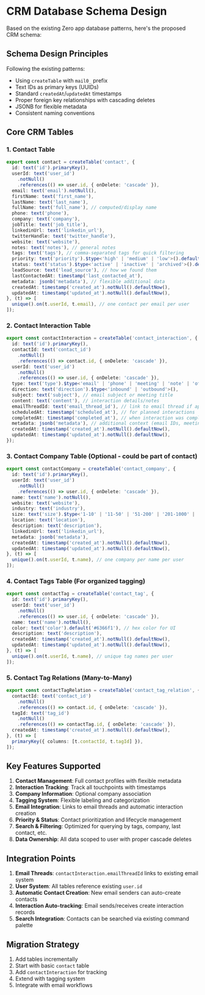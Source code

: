 # CRM Database Schema Design

Based on the existing Zero app database patterns, here's the proposed CRM schema:

## Schema Design Principles

Following the existing patterns:
- Using `createTable` with `mail0_` prefix
- Text IDs as primary keys (UUIDs)
- Standard `createdAt`/`updatedAt` timestamps
- Proper foreign key relationships with cascading deletes
- JSONB for flexible metadata
- Consistent naming conventions

## Core CRM Tables

### 1. Contact Table
```typescript
export const contact = createTable('contact', {
  id: text('id').primaryKey(),
  userId: text('user_id')
    .notNull()
    .references(() => user.id, { onDelete: 'cascade' }),
  email: text('email').notNull(),
  firstName: text('first_name'),
  lastName: text('last_name'),
  fullName: text('full_name'), // computed/display name
  phone: text('phone'),
  company: text('company'),
  jobTitle: text('job_title'),
  linkedinUrl: text('linkedin_url'),
  twitterHandle: text('twitter_handle'),
  website: text('website'),
  notes: text('notes'), // general notes
  tags: text('tags'), // comma-separated tags for quick filtering
  priority: text('priority').$type<'high' | 'medium' | 'low'>().default('medium'),
  status: text('status').$type<'active' | 'inactive' | 'archived'>().default('active'),
  leadSource: text('lead_source'), // how we found them
  lastContactedAt: timestamp('last_contacted_at'),
  metadata: jsonb('metadata'), // flexible additional data
  createdAt: timestamp('created_at').notNull().defaultNow(),
  updatedAt: timestamp('updated_at').notNull().defaultNow(),
}, (t) => [
  unique().on(t.userId, t.email), // one contact per email per user
]);
```

### 2. Contact Interaction Table
```typescript
export const contactInteraction = createTable('contact_interaction', {
  id: text('id').primaryKey(),
  contactId: text('contact_id')
    .notNull()
    .references(() => contact.id, { onDelete: 'cascade' }),
  userId: text('user_id')
    .notNull()
    .references(() => user.id, { onDelete: 'cascade' }),
  type: text('type').$type<'email' | 'phone' | 'meeting' | 'note' | 'other'>().notNull(),
  direction: text('direction').$type<'inbound' | 'outbound'>(),
  subject: text('subject'), // email subject or meeting title
  content: text('content'), // interaction details/notes
  emailThreadId: text('email_thread_id'), // link to email thread if applicable
  scheduledAt: timestamp('scheduled_at'), // for planned interactions
  completedAt: timestamp('completed_at'), // when interaction was completed
  metadata: jsonb('metadata'), // additional context (email IDs, meeting links, etc.)
  createdAt: timestamp('created_at').notNull().defaultNow(),
  updatedAt: timestamp('updated_at').notNull().defaultNow(),
});
```

### 3. Contact Company Table (Optional - could be part of contact)
```typescript
export const contactCompany = createTable('contact_company', {
  id: text('id').primaryKey(),
  userId: text('user_id')
    .notNull()
    .references(() => user.id, { onDelete: 'cascade' }),
  name: text('name').notNull(),
  website: text('website'),
  industry: text('industry'),
  size: text('size').$type<'1-10' | '11-50' | '51-200' | '201-1000' | '1000+'>(),
  location: text('location'),
  description: text('description'),
  linkedinUrl: text('linkedin_url'),
  metadata: jsonb('metadata'),
  createdAt: timestamp('created_at').notNull().defaultNow(),
  updatedAt: timestamp('updated_at').notNull().defaultNow(),
}, (t) => [
  unique().on(t.userId, t.name), // one company per name per user
]);
```

### 4. Contact Tags Table (For organized tagging)
```typescript
export const contactTag = createTable('contact_tag', {
  id: text('id').primaryKey(),
  userId: text('user_id')
    .notNull()
    .references(() => user.id, { onDelete: 'cascade' }),
  name: text('name').notNull(),
  color: text('color').default('#6366f1'), // hex color for UI
  description: text('description'),
  createdAt: timestamp('created_at').notNull().defaultNow(),
  updatedAt: timestamp('updated_at').notNull().defaultNow(),
}, (t) => [
  unique().on(t.userId, t.name), // unique tag names per user
]);
```

### 5. Contact Tag Relations (Many-to-Many)
```typescript
export const contactTagRelation = createTable('contact_tag_relation', {
  contactId: text('contact_id')
    .notNull()
    .references(() => contact.id, { onDelete: 'cascade' }),
  tagId: text('tag_id')
    .notNull()
    .references(() => contactTag.id, { onDelete: 'cascade' }),
  createdAt: timestamp('created_at').notNull().defaultNow(),
}, (t) => [
  primaryKey({ columns: [t.contactId, t.tagId] }),
]);
```

## Key Features Supported

1. **Contact Management**: Full contact profiles with flexible metadata
2. **Interaction Tracking**: Track all touchpoints with timestamps
3. **Company Information**: Optional company association
4. **Tagging System**: Flexible labeling and categorization
5. **Email Integration**: Links to email threads and automatic interaction creation
6. **Priority & Status**: Contact prioritization and lifecycle management
7. **Search & Filtering**: Optimized for querying by tags, company, last contact, etc.
8. **Data Ownership**: All data scoped to user with proper cascade deletes

## Integration Points

1. **Email Threads**: `contactInteraction.emailThreadId` links to existing email system
2. **User System**: All tables reference existing `user.id`
3. **Automatic Contact Creation**: New email senders can auto-create contacts
4. **Interaction Auto-tracking**: Email sends/receives create interaction records
5. **Search Integration**: Contacts can be searched via existing command palette

## Migration Strategy

1. Add tables incrementally
2. Start with basic `contact` table
3. Add `contactInteraction` for tracking
4. Extend with tagging system
5. Integrate with email workflows
